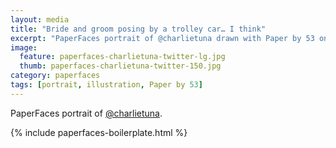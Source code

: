 ```yaml
---
layout: media
title: "Bride and groom posing by a trolley car… I think"
excerpt: "PaperFaces portrait of @charlietuna drawn with Paper by 53 on an iPad."
image: 
  feature: paperfaces-charlietuna-twitter-lg.jpg
  thumb: paperfaces-charlietuna-twitter-150.jpg
category: paperfaces
tags: [portrait, illustration, Paper by 53]
---
```


PaperFaces portrait of [@charlietuna](http://twitter.com/charlietuna).

{% include paperfaces-boilerplate.html %}